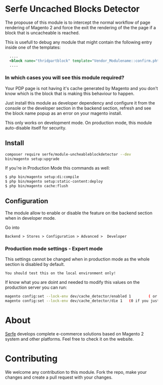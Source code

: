 # Serfe Uncached Blocks Detector

The propouse of this module is to intercept the normal workflow of page rendering of Magento 2 and force the exit the rendering of the the page if a block that is uncacheable is reached.

This is usefull to debug any module that might contain the following entry inside one of the templates:
```xml
  ....
  <block name="thridpartblock" template="Vendor_Modulename::confirm.phtml" cacheable="false">
  ....
```

### In which cases you will see this module required?

Your PDP page is not having it's cache generated by Magento and you don't know which is the block that is making this behaviour to happen.

Just install this module as developer dependency and configure it from the console or the developer section in the backend section, refresh and see the block name popup as an error on your magento install.

This only works on development mode. On production mode, this module auto-disable itself for security.

## Install

```bash
composer require serfe/module-uncheableblockdetector --dev
bin/magento setup:upgrade
```

If you're in Production Mode this commands as well:
```sh
$ php bin/magento setup:di:compile
$ php bin/magento setup:static-content:deploy
$ php bin/magento cache:flush
```

## Configuration

The module allow to enable or disable the feature on tbe backend section when in developer mode.

Go into

    Backend > Stores > Configuration > Advanced >  Developer 

### Production mode settings - Expert mode

This settings cannot be changed when in production mode as the whole section is disabled by default. 

    You should test this on the local environment only!

If know what you are doint and needed to modify this values on the production server you can run:

```bash
magento config:set --lock-env dev/cache_detector/enabled 1        ( or 0 if you wish to disable)
magento config:set --lock-env dev/cache_detector/die 1   (0 if you just want a warning)
```

# About

[Serfe](https://www.serfe.com/?utm_medium=referral_profile&utm_source=github#115959) develops complete e-commerce solutions based on Magento 2 system and other platforms. Feel free to check it on the website.

# Contributing

We welcome any contribution to this module. Fork the repo, make your changes and create a pull request with your changes.
